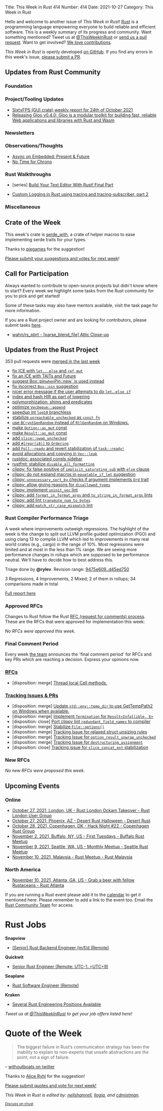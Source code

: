 Title: This Week in Rust 414
Number: 414
Date: 2021-10-27
Category: This Week in Rust

Hello and welcome to another issue of *This Week in Rust*!
[Rust](http://rust-lang.org) is a programming language empowering everyone to build reliable and efficient software.
This is a weekly summary of its progress and community.
Want something mentioned? Tweet us at [@ThisWeekInRust](https://twitter.com/ThisWeekInRust) or [send us a pull request](https://github.com/rust-lang/this-week-in-rust).
Want to get involved? [We love contributions](https://github.com/rust-lang/rust/blob/master/CONTRIBUTING.md).

*This Week in Rust* is openly developed [on GitHub](https://github.com/rust-lang/this-week-in-rust).
If you find any errors in this week's issue, [please submit a PR](https://github.com/rust-lang/this-week-in-rust/pulls).

## Updates from Rust Community

### Foundation

### Project/Tooling Updates

* [SixtyFPS (GUI crate) weekly report for 24th of October 2021](https://sixtyfps.io/thisweek/2021-10-25.html)
* [Releasing Gloo v0.4.0: Gloo is a modular toolkit for building fast, reliable Web applications and libraries with Rust and Wasm ](https://gloo-rs.web.app/blog/release-0.4.0/)

### Newsletters

### Observations/Thoughts

* [Async on Embedded: Present & Future](https://tweedegolf.nl/blog/63/async-on-embedded-present-and-future)
* [No Time for Chrono](https://passcod.name/technical/no-time-for-chrono.html)

### Rust Walkthroughs

* [series] [Build Your Text Editor With Rust! Final Part](https://medium.com/@otukof/build-your-text-editor-with-rust-final-part-4c841a649900)

* [Custom Logging in Rust using tracing and tracing-subscriber, part 2](https://burgers.io/custom-logging-in-rust-using-tracing-part-2)

### Miscellaneous

## Crate of the Week

This week's crate is [serde\_with](https://docs.rs/serde_with), a crate of helper macros to ease implementing serde traits for your types.

Thanks to [piegames](https://users.rust-lang.org/t/crate-of-the-week/2704/971) for the suggestion!

[Please submit your suggestions and votes for next week][submit_crate]!

[submit_crate]: https://users.rust-lang.org/t/crate-of-the-week/2704

## Call for Participation

Always wanted to contribute to open-source projects but didn't know where to start?
Every week we highlight some tasks from the Rust community for you to pick and get started!

Some of these tasks may also have mentors available, visit the task page for more information.

If you are a Rust project owner and are looking for contributors, please submit tasks [here][guidelines].

* [wahn/rs_pbrt - [parse_blend_file] Attic Close-up](https://github.com/wahn/rs_pbrt/issues/136)

[guidelines]: https://users.rust-lang.org/t/twir-call-for-participation/4821

## Updates from the Rust Project

353 pull requests were [merged in the last week][merged]

[merged]: https://github.com/search?q=is%3Apr+org%3Arust-lang+is%3Amerged+merged%3A2021-10-04..2021-10-11

* [fix ICE with `let...else` and `ref mut`](https://github.com/rust-lang/rust/pull/89965)
* [fix an ICE with TAITs and Future](https://github.com/rust-lang/rust/pull/89946)
* [suggest  Box::pin` when `Pin::new` is used instead](https://github.com/rust-lang/rust/pull/89870)
* [fix incorrect `Box::pin` suggestion](https://github.com/rust-lang/rust/pull/89390)
* [nicer error message if the user attempts to do `let`...`else if`](https://github.com/rust-lang/rust/pull/89974)
* [index and hash HIR as part of lowering](https://github.com/rust-lang/rust/pull/89124)
* [polymorphization: shims and predicates](https://github.com/rust-lang/rust/pull/89514)
* [optimize `VecDeque::append`](https://github.com/rust-lang/rust/pull/88717)
* [speedup int `log10` branchless](https://github.com/rust-lang/rust/pull/88788)
* [stabilize `unreachable_unchecked` as `const fn`](https://github.com/rust-lang/rust/pull/89509)
* [use `BCryptGenRandom` instead of `RtlGenRandom` on Windows.](https://github.com/rust-lang/rust/pull/84096)
* [make `Option::as_mut` const](https://github.com/rust-lang/rust/pull/89953)
* [make `Result::as_mut` const](https://github.com/rust-lang/rust/pull/89977)
* [add `slice::swap_unchecked`](https://github.com/rust-lang/rust/pull/88540)
* [add `#[repr(i8)]` to `Ordering`](https://github.com/rust-lang/rust/pull/89507)
* [add `Poll::ready` and revert stabilization of `task::ready!`](https://github.com/rust-lang/rust/pull/89651)
* [avoid allocations and copying in `Vec::leak`](https://github.com/rust-lang/rust/pull/89337)
* [rustdoc: associated consts sidebar](https://github.com/rust-lang/rust/pull/89815)
* [rustfmt: stabilize `disable_all_formatting`](https://github.com/rust-lang/rustfmt/pull/5026)
* [clippy: fix false positive of `implicit_saturating_sub` with `else` clause](https://github.com/rust-lang/rust-clippy/pull/7832)
* [clippy: do not expand macros in `equatable_if_let` suggestion](https://github.com/rust-lang/rust-clippy/pull/7788)
* [clippy: `unnecessary_sort_by` checks if argument implements `Ord` trait](https://github.com/rust-lang/rust-clippy/pull/7824)
* [clippy: allow giving reasons for `disallowed_types`](https://github.com/rust-lang/rust-clippy/pull/7791)
* [clippy: implement `uninit_vec` lint](https://github.com/rust-lang/rust-clippy/pull/7682)
* [clippy: add `format_in_format_args` and `to_string_in_format_args` lints](https://github.com/rust-lang/rust-clippy/pull/7743)
* [clippy: add lint `transmute_num_to_bytes`](https://github.com/rust-lang/rust-clippy/pull/7805)
* [clippy: add `match_str_case_mismatch` lint](https://github.com/rust-lang/rust-clippy/pull/7806)

### Rust Compiler Performance Triage

A week where improvements outweigh regressions. The highlight of the week is the change to split out LLVM profile guided optimization (PGO) and using clang 13 to compile LLVM which led to improvements in many real world crates (e.g., cargo) in the range of 10%. Most regressions were limited and at most in the less than 1% range. We are seeing more performance changes in rollups which are supposed to be performance neutral. We'll have to decide how to best address this.

Triage done by **@rylev**.
Revision range: [9475e609..d45ed750](https://perf.rust-lang.org/?start=9475e609b8458fff9e444934a6017d2e590642cf&end=d45ed7502ad225739270a368528725930f54b7b6&absolute=false&stat=instructions%3Au)

3 Regressions, 4 Improvements, 2 Mixed; 2 of them in rollups;
34 comparisons made in total

[Full report here](https://github.com/rust-lang/rustc-perf/blob/master/triage/2021-10-19.md)

### Approved RFCs

Changes to Rust follow the Rust [RFC (request for comments) process](https://github.com/rust-lang/rfcs#rust-rfcs). These
are the RFCs that were approved for implementation this week:

*No RFCs were approved this week.*

### Final Comment Period

Every week [the team](https://www.rust-lang.org/team.html) announces the
'final comment period' for RFCs and key PRs which are reaching a
decision. Express your opinions now.

### [RFCs](https://github.com/rust-lang/rfcs/labels/final-comment-period)

* [disposition: merge] [Thread local Cell methods.](https://github.com/rust-lang/rfcs/pull/3184)

### [Tracking Issues & PRs](https://github.com/rust-lang/rust/labels/final-comment-period)

* [disposition: merge] [Update `std::env::temp_dir` to use GetTempPath2 on Windows when available.](https://github.com/rust-lang/rust/pull/89999)
* [disposition: merge] [Implement `Termination` for `Result<Infallible, E>`](https://github.com/rust-lang/rust/pull/88601)
* [disposition: close] [Port clippy lint `redundant_field_names` to compiler](https://github.com/rust-lang/rust/pull/87512)
* [disposition: merge] [Stabilize `File::options()`](https://github.com/rust-lang/rust/pull/85766)
* [disposition: merge] [Tracking Issue for relaxed struct unsizing rules](https://github.com/rust-lang/rust/issues/81793)
* [disposition: merge] [Tracking Issue for `option_result_unwrap_unchecked`](https://github.com/rust-lang/rust/issues/81383)
* [disposition: merge] [Tracking Issue for `destructuring_assignment`](https://github.com/rust-lang/rust/issues/71126)
* [disposition: close] [Tracking issue for `slice_concat_ext` stabilization](https://github.com/rust-lang/rust/issues/27747)

### New RFCs

*No new RFCs were proposed this week.*

## Upcoming Events

### Online

* [October 27, 2021, London, UK - Rust London Ockam Takeover - Rust London User Group](https://skillsmatter.com/meetups/13606-rust-london-october2021#community)
* [October 27, 2021, Phoenix, AZ - Desert Rust Halloween - Desert Rust](https://www.meetup.com/Desert-Rustaceans/events/281215858/)
* [October 28, 2021, Copenhagen, DK - Hack Night #22 - Copenhagen Rust Group](https://cph.rs/)
* [November 2, 2021, Buffalo, NY, US - First Tuesdays - Buffalo Rust Meetup](https://www.meetup.com/Buffalo-Rust-Meetup/events/281558952/)
* [November 9, 2021, Seattle, WA, US - Monthly Meetup - Seattle Rust Meetup](https://www.meetup.com/Seattle-Rust-Meetup/events/gskksryccpbmb/)
* [November 10, 2021, Malaysia - Rust Meetup - Rust Malaysia](https://discord.gg/9Xj8H2EXTD)

### North America

* [November 10, 2021, Atlanta, GA, US - Grab a beer with fellow Rustaceans - Rust Atlanta](https://www.meetup.com/Rust-ATL/events/lhpkmsyccpbnb/)

If you are running a Rust event please add it to the [calendar] to get
it mentioned here. Please remember to add a link to the event too.
Email the [Rust Community Team][community] for access.

[calendar]: https://www.google.com/calendar/embed?src=apd9vmbc22egenmtu5l6c5jbfc%40group.calendar.google.com
[community]: mailto:community-team@rust-lang.org

# Rust Jobs

**Snapview**

* [(Senior) Rust Backend Engineer (m/f/d (Remote)](https://snapview.jobs.personio.de/job/381815?display=en&language=en)

**Quickwit**

* [Senior Rust Engineer (Remote: UTC-1..=UTC+9)](https://quickwit.io/jobs/distributed-software-engineer)

**Seaplane**

* [Rust Software Engineer (Remote)](https://apply.workable.com/seaplane/j/CEFCB5F5B8/)

**Kraken**

* [Several Rust Engineering Positions Available](https://jobs.lever.co/kraken?team=Engineering)

*Tweet us at [@ThisWeekInRust](https://twitter.com/ThisWeekInRust) to get your job offers listed here!*

# Quote of the Week

> The biggest failure in Rust‘s communication strategy has been the inability to explain to non-experts that unsafe abstractions are the point, not a sign of failure.

– [withoutboats on twitter](https://mobile.twitter.com/withoutboats/status/1447512045558149122)

Thanks to [Alice Ryhl](https://users.rust-lang.org/t/twir-quote-of-the-week/328/1124) for the suggestion!

[Please submit quotes and vote for next week!](https://users.rust-lang.org/t/twir-quote-of-the-week/328)

*This Week in Rust is edited by: [nellshamrell](https://github.com/nellshamrell), [llogiq](https://github.com/llogiq), and [cdmistman](https://github.com/cdmistman).*

<small>[Discuss on r/rust](https://www.reddit.com/r/rust/comments/k5nsab/this_week_in_rust_367/)</small>
